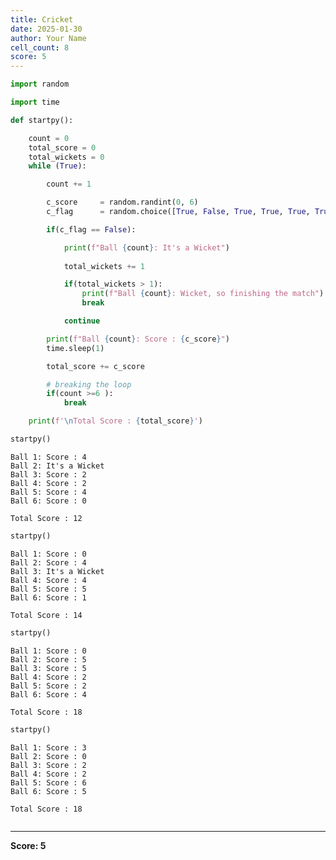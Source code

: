 ```yaml
---
title: Cricket
date: 2025-01-30
author: Your Name
cell_count: 8
score: 5
---
```


```python
import random
```


```python
import time
```


```python
def startpy():

    count = 0
    total_score = 0
    total_wickets = 0
    while (True):

        count += 1

        c_score     = random.randint(0, 6)
        c_flag      = random.choice([True, False, True, True, True, True])

        if(c_flag == False):

            print(f"Ball {count}: It's a Wicket")
            
            total_wickets += 1

            if(total_wickets > 1):
                print(f"Ball {count}: Wicket, so finishing the match")
                break

            continue

        print(f"Ball {count}: Score : {c_score}")
        time.sleep(1)

        total_score += c_score

        # breaking the loop
        if(count >=6 ):
            break

    print(f'\nTotal Score : {total_score}')

```


```python
startpy()
```

    Ball 1: Score : 4
    Ball 2: It's a Wicket
    Ball 3: Score : 2
    Ball 4: Score : 2
    Ball 5: Score : 4
    Ball 6: Score : 0
    
    Total Score : 12



```python
startpy()
```

    Ball 1: Score : 0
    Ball 2: Score : 4
    Ball 3: It's a Wicket
    Ball 4: Score : 4
    Ball 5: Score : 5
    Ball 6: Score : 1
    
    Total Score : 14



```python
startpy()
```

    Ball 1: Score : 0
    Ball 2: Score : 5
    Ball 3: Score : 5
    Ball 4: Score : 2
    Ball 5: Score : 2
    Ball 6: Score : 4
    
    Total Score : 18



```python
startpy()
```

    Ball 1: Score : 3
    Ball 2: Score : 0
    Ball 3: Score : 2
    Ball 4: Score : 2
    Ball 5: Score : 6
    Ball 6: Score : 5
    
    Total Score : 18



```python

```


---
**Score: 5**
